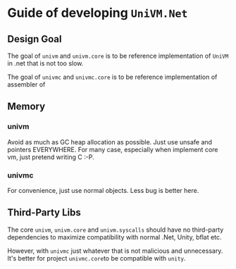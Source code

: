 # Guide of developing `UniVM.Net`

## Design Goal

The goal of `univm` and `univm.core` is to be reference implementation of `UniVM` in .net that is not too slow.

The goal of `univmc` and `univmc.core` is to be reference implementation of assembler of 

## Memory

### univm

Avoid as much as GC heap allocation as possible. Just use unsafe and pointers EVERYWHERE. For many case, especially when implement core vm, just pretend writing C :-P.

### univmc

For convenience, just use normal objects. Less bug is better here.

## Third-Party Libs

The core `univm`, `univm.core`  and `univm.syscalls` should have no third-party dependencies to maximize compatibility with normal .Net, Unity, bflat etc.

However, with `univmc` just whatever that is not malicious and unnecessary. It's  better for project `univmc.core`to be compatible with `unity`.
